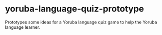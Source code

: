 # yoruba-language-quiz-prototype
Prototypes some ideas for a Yoruba language quiz game to help the Yoruba language learner.
